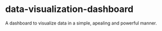 # data-visualization-dashboard
A dashboard to visualize data in a simple, apealing and powerful manner.
